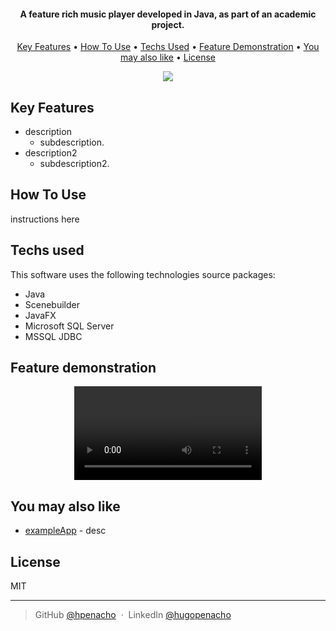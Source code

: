 <h4 align="center">A feature rich music player developed in Java, as part of an academic project.</h4>

<p align="center">
  <a href="#key-features">Key Features</a> •
  <a href="#how-to-use">How To Use</a> •
  <a href="#Techs-used">Techs Used</a> •
  <a href="#Feature-demonstration">Feature Demonstration</a> •
  <a href="#You-may-also-like">You may also like</a> •
  <a href="#license">License</a>
</p>

<p align="center" width="100%">
    <img src="/readmeFiles/quickDemo.apng">
</p>

## Key Features

* description
  - subdescription.
* description2
  - subdescription2.

## How To Use

instructions here

## Techs used

This software uses the following technologies source packages:

- Java
- Scenebuilder
- JavaFX
- Microsoft SQL Server
- MSSQL JDBC

## Feature demonstration

<p align="center" width="100%">
    <video src="/readmeFiles/featureDemo.webm">
</p>

## You may also like

- [exampleApp](githubappUrlHere) - desc

## License

MIT

---

> GitHub [@hpenacho](https://github.com/hpenacho) &nbsp;&middot;&nbsp;
> LinkedIn [@hugopenacho](https://linkedin.com/in/hugopenacho/)

